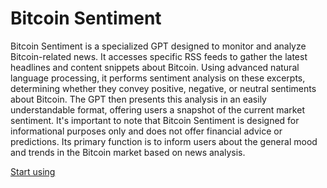 # Bitcoin Sentiment

Bitcoin Sentiment is a specialized GPT designed to monitor and analyze Bitcoin-related news. It accesses specific RSS feeds to gather the latest headlines and content snippets about Bitcoin. Using advanced natural language processing, it performs sentiment analysis on these excerpts, determining whether they convey positive, negative, or neutral sentiments about Bitcoin. The GPT then presents this analysis in an easily understandable format, offering users a snapshot of the current market sentiment. It's important to note that Bitcoin Sentiment is designed for informational purposes only and does not offer financial advice or predictions. Its primary function is to inform users about the general mood and trends in the Bitcoin market based on news analysis.

[Start using](https://chat.openai.com/g/g-VKcQOkPTV)